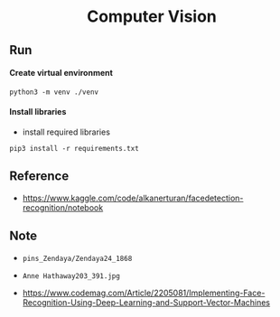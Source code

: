 <h1 align="center">
  Computer Vision
</h1>

## Run

#### Create virtual environment

```shell
python3 -m venv ./venv
```

#### Install libraries

- install required libraries

```shell
pip3 install -r requirements.txt
```

## Reference

- https://www.kaggle.com/code/alkanerturan/facedetection-recognition/notebook

## Note

- `pins_Zendaya/Zendaya24_1868`
- `Anne Hathaway203_391.jpg`

- https://www.codemag.com/Article/2205081/Implementing-Face-Recognition-Using-Deep-Learning-and-Support-Vector-Machines
